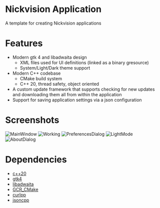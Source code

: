 # Nickvision Application
 A template for creating Nickvision applications

# Features
- Modern gtk 4 and libadwaita design
    - XML files used for UI definitions (linked as a binary gresource)
    - System/Light/Dark theme support
- Modern C++ codebase
    - CMake build system
    - C++ 20, thread safety, object oriented
- A custom update framework that supports checking for new updates and downloading them all from within the application
- Support for saving application settings via a json configuration

# Screenshots
![MainWindow](https://user-images.githubusercontent.com/17648453/170398862-fc04696d-a7a9-42f9-a29c-b7d74558a84b.png)
![Working](https://user-images.githubusercontent.com/17648453/170398868-34a99ab0-0834-46dd-89a0-3f7cf0dabd84.png)
![PreferencesDialog](https://user-images.githubusercontent.com/17648453/170175708-3102ea68-1d6a-4fb7-af89-041cac7def8d.png)
![LightMode](https://user-images.githubusercontent.com/17648453/170398887-5a83a2f4-3973-4bff-b5f4-d778c015e970.png)
![AboutDialog](https://user-images.githubusercontent.com/17648453/169936936-de9f17e9-ee75-40aa-97f3-5ac5b119a6da.png)

# Dependencies
- [c++20](https://en.cppreference.com/w/cpp/20)
- [gtk4](https://gtk.org/)
- [libadwaita](https://gnome.pages.gitlab.gnome.org/libadwaita/)
- [GCR_CMake](https://github.com/Makman2/GCR_CMake)
- [curlpp](http://www.curlpp.org/)
- [jsoncpp](https://github.com/open-source-parsers/jsoncpp)

